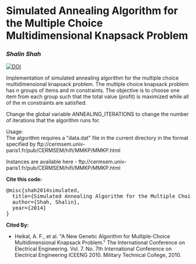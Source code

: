 <H1>Simulated Annealing Algorithm for the Multiple Choice Multidimensional Knapsack Problem</H1>

<i><h3>Shalin Shah</h3></i>
<a href="https://zenodo.org/badge/latestdoi/134318963"><img src="https://zenodo.org/badge/134318963.svg" alt="DOI"></a>

<P>Implementation of simulated annealing algorithm for the multiple choice  multidimensional knapsack problem. The multiple choice knapsack problem has <I>n</I> groups of items and <I>m</I> constraints. The objective is to choose one item from each group such that the total value (profit) is maximized while all of the m constraints are satisfied. </P>

<P>Change the global variable ANNEALING_ITERATIONS to change the number of iterations that the algorithm runs for.</P>
<P>Usage:<BR>The algorithm requires a "data.dat" file in the current directory in the format specified by ftp://cermsem.univ-paris1.fr/pub/CERMSEM/hifi/MMKP/MMKP.html</p>
  
<P>Instances are available here - ftp://cermsem.univ-paris1.fr/pub/CERMSEM/hifi/MMKP/MMKP.html</p>
<b>Cite this code:</b>
<pre>
@misc{shah2014simulated,
  title={Simulated Annealing Algorithm for the Multiple Choice Multidimensional Knapsack Problem},
  author={Shah, Shalin},
  year={2014}
}
</pre>
<b>Cited By:</b>
<ul>
  <li>Heikal, A. F., et al. "A New Genetic Algorithm for Multiple-Choice Multidimensional Knapsack Problem." The International Conference on Electrical Engineering. Vol. 7. No. 7th International Conference on Electrical Engineering ICEENG 2010. Military Technical College, 2010.</li>
  </ul>
